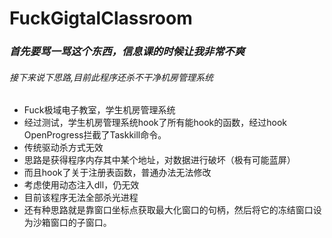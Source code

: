 # FuckGigtalClassroom
### *首先要骂一骂这个东西，信息课的时候让我非常不爽*
###### *接下来说下思路,目前此程序还杀不干净机房管理系统*
* Fuck极域电子教室，学生机房管理系统
* 经过测试，学生机房管理系统hook了所有能hook的函数，经过hook OpenProgress拦截了Taskkill命令。
* 传统驱动杀方式无效
* 思路是获得程序内存其中某个地址，对数据进行破坏（极有可能蓝屏）
* 而且hook了关于注册表函数，普通办法无法修改
* 考虑使用动态注入dll，仍无效
* 目前该程序无法全部杀光进程
* 还有种思路就是靠窗口坐标点获取最大化窗口的句柄，然后将它的冻结窗口设为沙箱窗口的子窗口。
